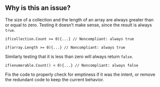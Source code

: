 ## Why is this an issue?
 
The size of a collection and the length of an array are always greater than or equal to zero. Testing it doesn’t make sense, since the result is always `true`.

    if(collection.Count >= 0){...} // Noncompliant: always true
    
    if(array.Length >= 0){...} // Noncompliant: always true

Similarly testing that it is less than zero will always return `false`.

    if(enumerable.Count() < 0){...} // Noncompliant: always false

Fix the code to properly check for emptiness if it was the intent, or remove the redundant code to keep the current behavior.